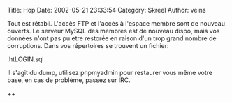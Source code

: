 Title: Hop
Date: 2002-05-21 23:33:54
Category: Skreel
Author: veins

Tout est rétabli.
L'accès FTP et l'accès à l'espace membre sont de nouveau ouverts.
Le serveur MySQL des membres est de nouveau dispo, mais vos données n'ont pas pu etre restorée en raison d'un trop grand nombre de corruptions.
Dans vos répertoires se trouvent un fichier:

.htLOGIN.sql

Il s'agit du dump, utilisez phpmyadmin pour restaurer vous même votre base, en cas de problème, passez sur IRC.

++